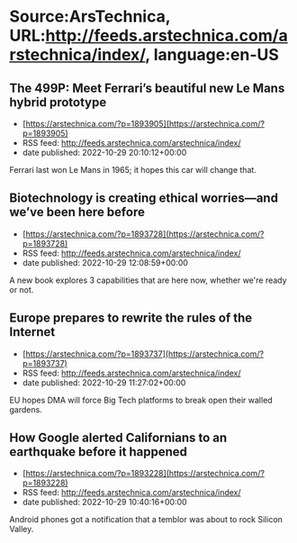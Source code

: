# Source:ArsTechnica, URL:http://feeds.arstechnica.com/arstechnica/index/, language:en-US

## The 499P: Meet Ferrari’s beautiful new Le Mans hybrid prototype
 - [https://arstechnica.com/?p=1893905](https://arstechnica.com/?p=1893905)
 - RSS feed: http://feeds.arstechnica.com/arstechnica/index/
 - date published: 2022-10-29 20:10:12+00:00

Ferrari last won Le Mans in 1965; it hopes this car will change that.

## Biotechnology is creating ethical worries—and we’ve been here before
 - [https://arstechnica.com/?p=1893728](https://arstechnica.com/?p=1893728)
 - RSS feed: http://feeds.arstechnica.com/arstechnica/index/
 - date published: 2022-10-29 12:08:59+00:00

A new book explores 3 capabilities that are here now, whether we're ready or not.

## Europe prepares to rewrite the rules of the Internet
 - [https://arstechnica.com/?p=1893737](https://arstechnica.com/?p=1893737)
 - RSS feed: http://feeds.arstechnica.com/arstechnica/index/
 - date published: 2022-10-29 11:27:02+00:00

EU hopes DMA will force Big Tech platforms to break open their walled gardens.

## How Google alerted Californians to an earthquake before it happened
 - [https://arstechnica.com/?p=1893228](https://arstechnica.com/?p=1893228)
 - RSS feed: http://feeds.arstechnica.com/arstechnica/index/
 - date published: 2022-10-29 10:40:16+00:00

Android phones got a notification that a temblor was about to rock Silicon Valley.

